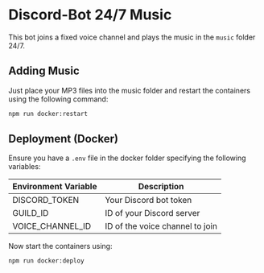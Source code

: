 # Discord-Bot 24/7 Music

This bot joins a fixed voice channel and plays the music in the `music` folder 24/7.

## Adding Music

Just place your MP3 files into the music folder and restart the containers using the following command:

```sh
npm run docker:restart
```

## Deployment (Docker)

Ensure you have a `.env` file in the docker folder specifying the following variables:

| Environment Variable | Description                     |
| -------------------- | ------------------------------- |
| DISCORD_TOKEN        | Your Discord bot token          |
| GUILD_ID             | ID of your Discord server       |
| VOICE_CHANNEL_ID     | ID of the voice channel to join |

Now start the containers using:

```sh
npm run docker:deploy
```
